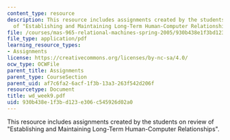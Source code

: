 ```yaml
---
content_type: resource
description: This resource includes assignments created by the students on review
  of "Establishing and Maintaining Long-Term Human-Computer Relationships".
file: /courses/mas-965-relational-machines-spring-2005/930b438e1f3bd123e306c545926d02a0_wd_week9.pdf
file_type: application/pdf
learning_resource_types:
- Assignments
license: https://creativecommons.org/licenses/by-nc-sa/4.0/
ocw_type: OCWFile
parent_title: Assignments
parent_type: CourseSection
parent_uid: af7c6fa2-6acf-1f3b-13a3-263f542d206f
resourcetype: Document
title: wd_week9.pdf
uid: 930b438e-1f3b-d123-e306-c545926d02a0
---
```

This resource includes assignments created by the students on review of "Establishing and Maintaining Long-Term Human-Computer Relationships".